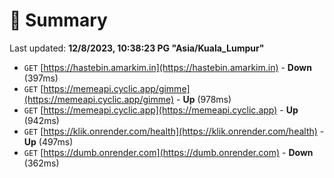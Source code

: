 # 📖 Summary
Last updated: **12/8/2023, 10:38:23 PG "Asia/Kuala_Lumpur"**

- `GET` [https://hastebin.amarkim.in](https://hastebin.amarkim.in) - **Down** (397ms)
- `GET` [https://memeapi.cyclic.app/gimme](https://memeapi.cyclic.app/gimme) - **Up** (978ms)
- `GET` [https://memeapi.cyclic.app](https://memeapi.cyclic.app) - **Up** (942ms)
- `GET` [https://klik.onrender.com/health](https://klik.onrender.com/health) - **Up** (497ms)
- `GET` [https://dumb.onrender.com](https://dumb.onrender.com) - **Down** (362ms)
